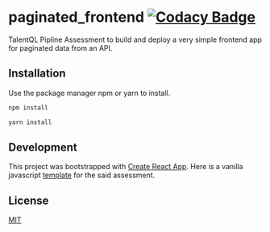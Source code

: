 
# paginated_frontend [![Codacy Badge](https://app.codacy.com/project/badge/Grade/0accb3ee69e14e8abf0211100470f944)](https://www.codacy.com/gh/hector-munachi/paginated_frontend/dashboard?utm_source=github.com&amp;utm_medium=referral&amp;utm_content=hector-munachi/paginated_frontend&amp;utm_campaign=Badge_Grade)

TalentQL Pipline Assessment to build and deploy a very simple frontend app for paginated data from an API.

## Installation

Use the package manager npm or yarn to install.

```bash
npm install 
```
```bash
yarn install
```

## Development

This project was bootstrapped with [Create React App](https://github.com/facebook/create-react-app). 
Here is a vanilla javascript [template](https://github.com/hector-munachi/paginated_data_vanilla) for the said assessment.


## License
[MIT](https://choosealicense.com/licenses/mit/)
